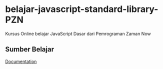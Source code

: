 # belajar-javascript-standard-library-PZN

Kursus Online belajar JavaScript Dasar dari Pemrograman Zaman Now


## Sumber Belajar

[Documentation](https://kelas.programmerzamannow.com/p/pemrograman-javascript-untuk-pemula-sampai-mahir)

